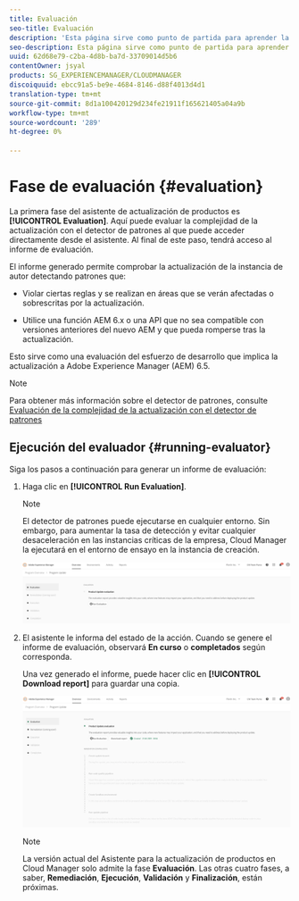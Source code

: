 ```yaml
---
title: Evaluación
seo-title: Evaluación
description: 'Esta página sirve como punto de partida para aprender la fase de evaluación en el Asistente para actualización de productos. '
seo-description: Esta página sirve como punto de partida para aprender la fase de evaluación en el Asistente para actualización de productos.
uuid: 62d68e79-c2ba-4d8b-ba7d-33709014d5b6
contentOwner: jsyal
products: SG_EXPERIENCEMANAGER/CLOUDMANAGER
discoiquuid: ebcc91a5-be9e-4684-8146-d88f4013d4d1
translation-type: tm+mt
source-git-commit: 8d1a100420129d234fe21911f165621405a04a9b
workflow-type: tm+mt
source-wordcount: '289'
ht-degree: 0%

---
```



# Fase de evaluación {#evaluation}

La primera fase del asistente de actualización de productos es **[!UICONTROL Evaluation]**.
Aquí puede evaluar la complejidad de la actualización con el detector de patrones al que puede acceder directamente desde el asistente. Al final de este paso, tendrá acceso al informe de evaluación.

El informe generado permite comprobar la actualización de la instancia de autor detectando patrones que:

* Violar ciertas reglas y se realizan en áreas que se verán afectadas o sobrescritas por la actualización.

* Utilice una función AEM 6.x o una API que no sea compatible con versiones anteriores del nuevo AEM y que pueda romperse tras la actualización.

Esto sirve como una evaluación del esfuerzo de desarrollo que implica la actualización a Adobe Experience Manager (AEM) 6.5.

>[!NOTE]
>
>Para obtener más información sobre el detector de patrones, consulte [Evaluación de la complejidad de la actualización con el detector de patrones](https://helpx.adobe.com/experience-manager/6-4/sites/deploying/using/pattern-detector.html)

## Ejecución del evaluador {#running-evaluator}

Siga los pasos a continuación para generar un informe de evaluación:

1. Haga clic en **[!UICONTROL Run Evaluation]**.

   >[!NOTE]
   >
   >El detector de patrones puede ejecutarse en cualquier entorno. Sin embargo, para aumentar la tasa de detección y evitar cualquier desaceleración en las instancias críticas de la empresa, Cloud Manager la ejecutará en el entorno de ensayo en la instancia de creación.

   ![](assets/Run-Evaluation.png)

1. El asistente le informa del estado de la acción. Cuando se genere el informe de evaluación, observará **En curso** o **completados** según corresponda.

   Una vez generado el informe, puede hacer clic en **[!UICONTROL Download report]** para guardar una copia.

   ![](assets/Evaluation-1.png)


   >[!NOTE]
   >
   >La versión actual del Asistente para la actualización de productos en Cloud Manager solo admite la fase **Evaluación**. Las otras cuatro fases, a saber, **Remediación**, **Ejecución**, **Validación** y **Finalización**, están próximas.
